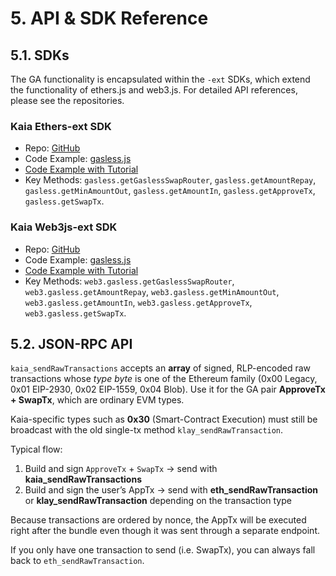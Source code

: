 # 5. API & SDK Reference

## 5.1. SDKs

The GA functionality is encapsulated within the `-ext` SDKs, which extend the functionality of ethers.js and web3.js. For detailed API references, please see the repositories.

### Kaia Ethers-ext SDK

- Repo: [GitHub](https://github.com/kaiachain/kaia-sdk/tree/dev/ethers-ext)
- Code Example: [gasless.js](https://github.com/kaiachain/kaia-sdk/blob/dev/ethers-ext/example/v6/gasless/gasless.js)
- [Code Example with Tutorial](https://docs.kaia.io/references/sdk/ethers-ext/v6/gas-abstraction/gasless/)
- Key Methods: `gasless.getGaslessSwapRouter`, `gasless.getAmountRepay`, `gasless.getMinAmountOut`, `gasless.getAmountIn`, `gasless.getApproveTx`, `gasless.getSwapTx`.

### Kaia Web3js-ext SDK

- Repo: [GitHub](https://github.com/kaiachain/kaia-sdk/tree/dev/web3js-ext)
- Code Example: [gasless.js](https://github.com/kaiachain/kaia-sdk/blob/dev/web3js-ext/example/gasless/gasless.js)
- [Code Example with Tutorial](https://docs.kaia.io/references/sdk/web3js-ext/gas-abstraction/gasless/)
- Key Methods: `web3.gasless.getGaslessSwapRouter`, `web3.gasless.getAmountRepay`, `web3.gasless.getMinAmountOut`, `web3.gasless.getAmountIn`, `web3.gasless.getApproveTx`, `web3.gasless.getSwapTx`.

## 5.2. JSON-RPC API

`kaia_sendRawTransactions` accepts an **array** of signed, RLP-encoded raw transactions whose *type byte* is one of the Ethereum family (0x00 Legacy, 0x01 EIP-2930, 0x02 EIP-1559, 0x04 Blob).  Use it for the GA pair **ApproveTx + SwapTx**, which are ordinary EVM types.

Kaia-specific types such as **0x30** (Smart-Contract Execution) must still be broadcast with the old single-tx method `klay_sendRawTransaction`.

Typical flow:

1. Build and sign `ApproveTx` + `SwapTx` → send with **kaia_sendRawTransactions**  
2. Build and sign the user’s AppTx → send with **eth_sendRawTransaction** or **klay_sendRawTransaction** depending on the transaction type

Because transactions are ordered by nonce, the AppTx will be executed right after the bundle even though it was sent through a separate endpoint.

If you only have one transaction to send (i.e. SwapTx), you can always fall back to `eth_sendRawTransaction`.